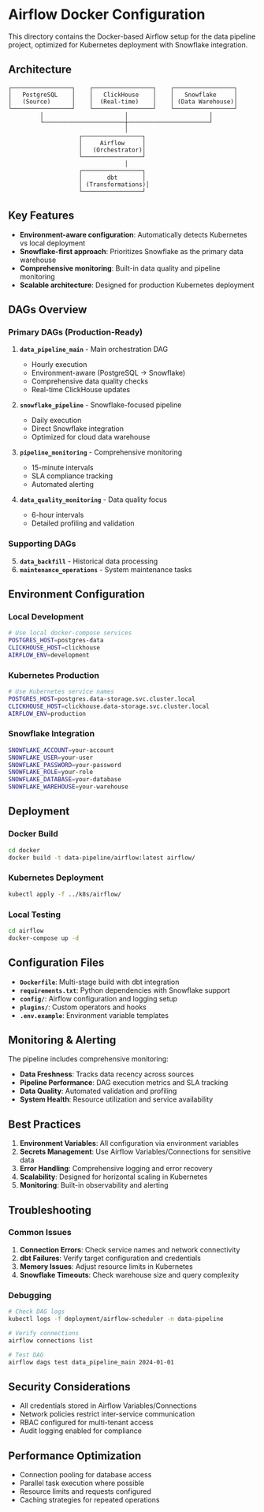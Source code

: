 # Airflow Docker Configuration

This directory contains the Docker-based Airflow setup for the data pipeline project, optimized for Kubernetes deployment with Snowflake integration.

## Architecture

```
┌─────────────────┐    ┌─────────────────┐    ┌─────────────────┐
│   PostgreSQL    │    │   ClickHouse    │    │   Snowflake     │
│   (Source)      │    │  (Real-time)    │    │ (Data Warehouse)│
└─────────────────┘    └─────────────────┘    └─────────────────┘
         │                       │                       │
         └───────────────────────┼───────────────────────┘
                                 │
                    ┌─────────────────┐
                    │     Airflow     │
                    │   (Orchestrator)│
                    └─────────────────┘
                                 │
                    ┌─────────────────┐
                    │       dbt       │
                    │ (Transformations)│
                    └─────────────────┘
```

## Key Features

- **Environment-aware configuration**: Automatically detects Kubernetes vs local deployment
- **Snowflake-first approach**: Prioritizes Snowflake as the primary data warehouse
- **Comprehensive monitoring**: Built-in data quality and pipeline monitoring
- **Scalable architecture**: Designed for production Kubernetes deployment

## DAGs Overview

### Primary DAGs (Production-Ready)

1. **`data_pipeline_main`** - Main orchestration DAG
   - Hourly execution
   - Environment-aware (PostgreSQL → Snowflake)
   - Comprehensive data quality checks
   - Real-time ClickHouse updates

2. **`snowflake_pipeline`** - Snowflake-focused pipeline
   - Daily execution
   - Direct Snowflake integration
   - Optimized for cloud data warehouse

3. **`pipeline_monitoring`** - Comprehensive monitoring
   - 15-minute intervals
   - SLA compliance tracking
   - Automated alerting

4. **`data_quality_monitoring`** - Data quality focus
   - 6-hour intervals
   - Detailed profiling and validation

### Supporting DAGs

5. **`data_backfill`** - Historical data processing
6. **`maintenance_operations`** - System maintenance tasks

## Environment Configuration

### Local Development
```bash
# Use local docker-compose services
POSTGRES_HOST=postgres-data
CLICKHOUSE_HOST=clickhouse
AIRFLOW_ENV=development
```

### Kubernetes Production
```bash
# Use Kubernetes service names
POSTGRES_HOST=postgres.data-storage.svc.cluster.local
CLICKHOUSE_HOST=clickhouse.data-storage.svc.cluster.local
AIRFLOW_ENV=production
```

### Snowflake Integration
```bash
SNOWFLAKE_ACCOUNT=your-account
SNOWFLAKE_USER=your-user
SNOWFLAKE_PASSWORD=your-password
SNOWFLAKE_ROLE=your-role
SNOWFLAKE_DATABASE=your-database
SNOWFLAKE_WAREHOUSE=your-warehouse
```

## Deployment

### Docker Build
```bash
cd docker
docker build -t data-pipeline/airflow:latest airflow/
```

### Kubernetes Deployment
```bash
kubectl apply -f ../k8s/airflow/
```

### Local Testing
```bash
cd airflow
docker-compose up -d
```

## Configuration Files

- **`Dockerfile`**: Multi-stage build with dbt integration
- **`requirements.txt`**: Python dependencies with Snowflake support
- **`config/`**: Airflow configuration and logging setup
- **`plugins/`**: Custom operators and hooks
- **`.env.example`**: Environment variable templates

## Monitoring & Alerting

The pipeline includes comprehensive monitoring:

- **Data Freshness**: Tracks data recency across sources
- **Pipeline Performance**: DAG execution metrics and SLA tracking
- **Data Quality**: Automated validation and profiling
- **System Health**: Resource utilization and service availability

## Best Practices

1. **Environment Variables**: All configuration via environment variables
2. **Secrets Management**: Use Airflow Variables/Connections for sensitive data
3. **Error Handling**: Comprehensive logging and error recovery
4. **Scalability**: Designed for horizontal scaling in Kubernetes
5. **Monitoring**: Built-in observability and alerting

## Troubleshooting

### Common Issues

1. **Connection Errors**: Check service names and network connectivity
2. **dbt Failures**: Verify target configuration and credentials
3. **Memory Issues**: Adjust resource limits in Kubernetes
4. **Snowflake Timeouts**: Check warehouse size and query complexity

### Debugging

```bash
# Check DAG logs
kubectl logs -f deployment/airflow-scheduler -n data-pipeline

# Verify connections
airflow connections list

# Test DAG
airflow dags test data_pipeline_main 2024-01-01
```

## Security Considerations

- All credentials stored in Airflow Variables/Connections
- Network policies restrict inter-service communication
- RBAC configured for multi-tenant access
- Audit logging enabled for compliance

## Performance Optimization

- Connection pooling for database access
- Parallel task execution where possible
- Resource limits and requests configured
- Caching strategies for repeated operations
